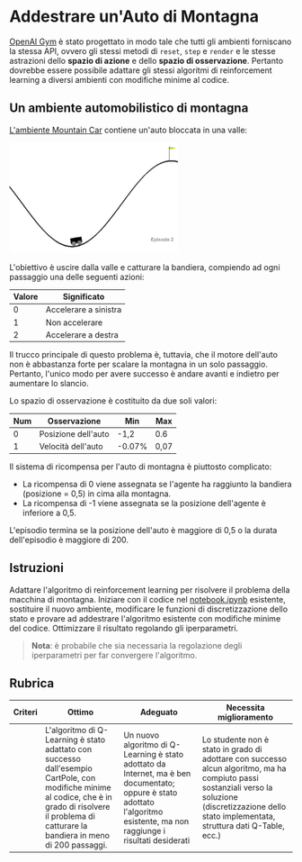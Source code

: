 # Addestrare un'Auto di Montagna

[OpenAI Gym](http://gym.openai.com) è stato progettato in modo tale che tutti gli ambienti forniscano la stessa API, ovvero gli stessi metodi di `reset`, `step` e `render` e le stesse astrazioni dello **spazio di azione** e dello **spazio di osservazione**. Pertanto dovrebbe essere possibile adattare gli stessi algoritmi di reinforcement learning a diversi ambienti con modifiche minime al codice.

## Un ambiente automobilistico di montagna

[L'ambiente Mountain Car](https://gym.openai.com/envs/MountainCar-v0/) contiene un'auto bloccata in una valle:

<img src="../images/mountaincar.png" width="300"/>

L'obiettivo è uscire dalla valle e catturare la bandiera, compiendo ad ogni passaggio una delle seguenti azioni:

| Valore | Significato |
|---|---|
| 0 | Accelerare a sinistra |
| 1 | Non accelerare |
| 2 | Accelerare a destra |

Il trucco principale di questo problema è, tuttavia, che il motore dell'auto non è abbastanza forte per scalare la montagna in un solo passaggio. Pertanto, l'unico modo per avere successo è andare avanti e indietro per aumentare lo slancio.

Lo spazio di osservazione è costituito da due soli valori:

| Num | Osservazione | Min | Max |
|-----|--------------|-----|-----|
| 0 | Posizione dell'auto | -1,2 | 0.6 |
| 1 | Velocità dell'auto | -0.07% | 0,07 |

Il sistema di ricompensa per l'auto di montagna è piuttosto complicato:

* La ricompensa di 0 viene assegnata se l'agente ha raggiunto la bandiera (posizione = 0,5) in cima alla montagna.
* La ricompensa di -1 viene assegnata se la posizione dell'agente è inferiore a 0,5.

L'episodio termina se la posizione dell'auto è maggiore di 0,5 o la durata dell'episodio è maggiore di 200.

## Istruzioni

Adattare l'algoritmo di reinforcement learning per risolvere il problema della macchina di montagna. Iniziare con il codice nel [notebook.ipynb](notebook.ipynb) esistente, sostituire il nuovo ambiente, modificare le funzioni di discretizzazione dello stato e provare ad addestrare l'algoritmo esistente con modifiche minime del codice. Ottimizzare il risultato regolando gli iperparametri.

> **Nota**: è probabile che sia necessaria la regolazione degli iperparametri per far convergere l'algoritmo.
## Rubrica

| Criteri | Ottimo | Adeguato | Necessita miglioramento |
| -------- | --------- | -------- | ----------------- |
|          | L'algoritmo di Q-Learning è stato adattato con successo dall'esempio CartPole, con modifiche minime al codice, che è in grado di risolvere il problema di catturare la bandiera in meno di 200 passaggi. | Un nuovo algoritmo di Q-Learning è stato adottato da Internet, ma è ben documentato; oppure è stato adottato l'algoritmo esistente, ma non raggiunge i risultati desiderati | Lo studente non è stato in grado di adottare con successo alcun algoritmo, ma ha compiuto passi sostanziali verso la soluzione (discretizzazione dello stato implementata, struttura dati Q-Table, ecc.) |
